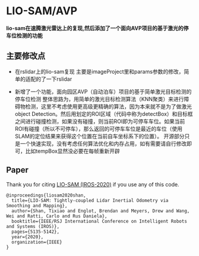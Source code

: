 # LIO-SAM/AVP

**lio-sam在速腾激光雷达上的复现,然后添加了一个面向AVP项目的基于激光的停车位检测的功能**

## 主要修改点
* 在rslidar上的lio-sam复现
主要是imageProject里和params参数的修改，简单的适配的了一下rslidar

* 新增了一个功能，面向园区AVP（自动泊车）项目的基于简单激光目标检测的停车位检测
整体思路为，用简单的激光目标检测算法（KNN聚类）来进行障碍物检测，这里不考虑使用更高级更精确的算法，因为本来就不是为了做激光object Detection。然后用划定的ROI区域（代码中称为detectBox）和目标框之间进行碰撞检测，如果没有碰撞，则当前ROI即为可停车车位。如果当前ROI有碰撞（所以不可停车），那么返回的可停车车位是最近的车位（使用SLAM的定位结果来获得这个位置在当前自车坐标系下的位置）。
开源部分只是一个快速实现，没有考虑任何算法优化和内存占用，如有需要请自行修改即可，比如tempBox显然没必要在每帧重新开辟



## Paper 

Thank you for citing [LIO-SAM (IROS-2020)](./config/doc/paper.pdf) if you use any of this code. 
```
@inproceedings{liosam2020shan,
  title={LIO-SAM: Tightly-coupled Lidar Inertial Odometry via Smoothing and Mapping},
  author={Shan, Tixiao and Englot, Brendan and Meyers, Drew and Wang, Wei and Ratti, Carlo and Rus Daniela},
  booktitle={IEEE/RSJ International Conference on Intelligent Robots and Systems (IROS)},
  pages={5135-5142},
  year={2020},
  organization={IEEE}
}
```

